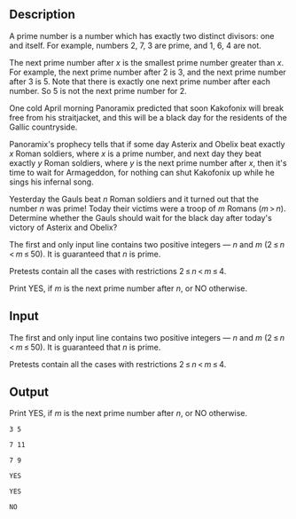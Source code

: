 ## Description

<div><p><span class="tex-font-style-it">A prime number is a number which has exactly two distinct divisors: one and itself. For example, numbers <span class="tex-span">2</span>, <span class="tex-span">7</span>, <span class="tex-span">3</span> are prime, and <span class="tex-span">1</span>, <span class="tex-span">6</span>, <span class="tex-span">4</span> are not.</span></p><p><span class="tex-font-style-it">The next prime number after <span class="tex-span"><i>x</i></span> is the <span class="tex-font-style-bf">smallest</span> prime number greater than <span class="tex-span"><i>x</i></span>. For example, the next prime number after <span class="tex-span">2</span> is <span class="tex-span">3</span>, and the next prime number after <span class="tex-span">3</span> is <span class="tex-span">5</span>. Note that there is exactly one next prime number after each number. So <span class="tex-span">5</span> <span class="tex-font-style-bf">is&nbsp;not</span> the next prime number for <span class="tex-span">2</span>.</span></p><p>One cold April morning Panoramix predicted that soon Kakofonix will break free from his straitjacket, and this will be a black day for the residents of the Gallic countryside.</p><p>Panoramix's prophecy tells that if some day Asterix and Obelix beat exactly <span class="tex-span"><i>x</i></span> Roman soldiers, where <span class="tex-span"><i>x</i></span> is a prime number, and next day they beat exactly <span class="tex-span"><i>y</i></span> Roman soldiers, where <span class="tex-span"><i>y</i></span> is <span class="tex-font-style-bf">the next prime number</span> after <span class="tex-span"><i>x</i></span>, then it's time to wait for Armageddon, for nothing can shut Kakofonix up while he sings his infernal song.</p><p>Yesterday the Gauls beat <span class="tex-span"><i>n</i></span> Roman soldiers and it turned out that the number <span class="tex-span"><i>n</i></span> was prime! Today their victims were a troop of <span class="tex-span"><i>m</i></span> Romans (<span class="tex-span"><i>m</i> &gt; <i>n</i></span>). Determine whether the Gauls should wait for the black day after today's victory of Asterix and Obelix?</p></div><div class="input-specification"><p>The first and only input line contains two positive integers — <span class="tex-span"><i>n</i></span> and <span class="tex-span"><i>m</i></span> (<span class="tex-span">2 ≤ <i>n</i> &lt; <i>m</i> ≤ 50</span>). It is guaranteed that <span class="tex-span"><i>n</i></span> is prime.</p><p>Pretests contain all the cases with restrictions <span class="tex-span">2 ≤ <i>n</i> &lt; <i>m</i> ≤ 4</span>.</p></div><div class="output-specification"><p>Print <span class="tex-font-style-tt">YES</span>, if <span class="tex-span"><i>m</i></span> is the next prime number after <span class="tex-span"><i>n</i></span>, or <span class="tex-font-style-tt">NO</span> otherwise.</p></div>

## Input

<p>The first and only input line contains two positive integers — <span class="tex-span"><i>n</i></span> and <span class="tex-span"><i>m</i></span> (<span class="tex-span">2 ≤ <i>n</i> &lt; <i>m</i> ≤ 50</span>). It is guaranteed that <span class="tex-span"><i>n</i></span> is prime.</p><p>Pretests contain all the cases with restrictions <span class="tex-span">2 ≤ <i>n</i> &lt; <i>m</i> ≤ 4</span>.</p>

## Output

<p>Print <span class="tex-font-style-tt">YES</span>, if <span class="tex-span"><i>m</i></span> is the next prime number after <span class="tex-span"><i>n</i></span>, or <span class="tex-font-style-tt">NO</span> otherwise.</p>





```input1
3 5

```




```input2
7 11

```




```input3
7 9

```




```output1
YES
```




```output2
YES
```




```output3
NO
```


